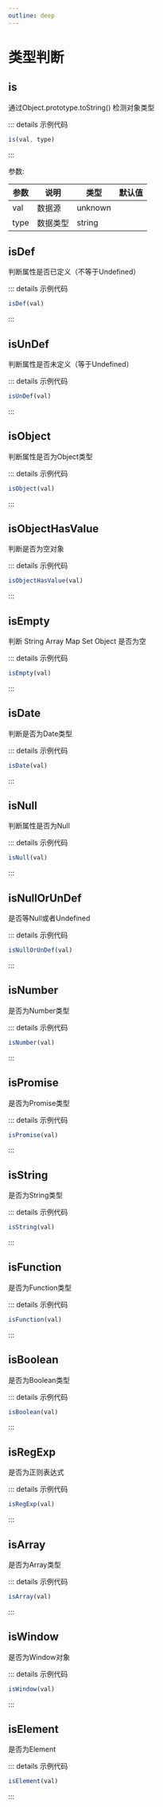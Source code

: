 ```yaml
---
outline: deep
---
```


# 类型判断

## is

通过Object.prototype.toString() 检测对象类型

::: details 示例代码

``` js
is(val, type)
```

:::

参数:

参数 | 说明 | 类型 | 默认值
---------|----------|---------|---------
val | 数据源 | unknown |
type | 数据类型 | string |

## isDef

判断属性是否已定义（不等于Undefined）

::: details 示例代码

``` js
isDef(val)
```

:::

## isUnDef

判断属性是否未定义（等于Undefined）

::: details 示例代码

``` js
isUnDef(val)
```

:::

## isObject

判断属性是否为Object类型

::: details 示例代码

``` js
isObject(val)
```

:::

## isObjectHasValue

判断是否为空对象

::: details 示例代码

``` js
isObjectHasValue(val)
```

:::

## isEmpty

判断 String Array Map Set Object 是否为空

::: details 示例代码

``` js
isEmpty(val)
```

:::

## isDate

判断是否为Date类型

::: details 示例代码

``` js
isDate(val)
```

:::

## isNull

判断属性是否为Null

::: details 示例代码

``` js
isNull(val)
```

:::

## isNullOrUnDef

是否等Null或者Undefined

::: details 示例代码

``` js
isNullOrUnDef(val)
```

:::

## isNumber

是否为Number类型

::: details 示例代码

``` js
isNumber(val)
```

:::

## isPromise

是否为Promise类型

::: details 示例代码

``` js
isPromise(val)
```

:::

## isString

是否为String类型

::: details 示例代码

``` js
isString(val)
```

:::

## isFunction

是否为Function类型

::: details 示例代码

``` js
isFunction(val)
```

:::

## isBoolean

是否为Boolean类型

::: details 示例代码

``` js
isBoolean(val)
```

:::

## isRegExp

是否为正则表达式

::: details 示例代码

``` js
isRegExp(val)
```

:::

## isArray

是否为Array类型

::: details 示例代码

``` js
isArray(val)
```

:::

## isWindow

是否为Window对象

::: details 示例代码

``` js
isWindow(val)
```

:::

## isElement

是否为Element

::: details 示例代码

``` js
isElement(val)
```

:::
